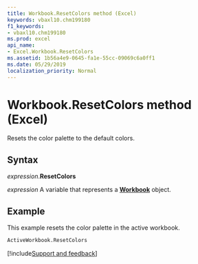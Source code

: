 ```yaml
---
title: Workbook.ResetColors method (Excel)
keywords: vbaxl10.chm199180
f1_keywords:
- vbaxl10.chm199180
ms.prod: excel
api_name:
- Excel.Workbook.ResetColors
ms.assetid: 1b56a4e9-0645-fa1e-55cc-09069c6a0ff1
ms.date: 05/29/2019
localization_priority: Normal
---
```



# Workbook.ResetColors method (Excel)

Resets the color palette to the default colors.


## Syntax

_expression_.**ResetColors**

_expression_ A variable that represents a **[Workbook](Excel.Workbook.md)** object.


## Example

This example resets the color palette in the active workbook.

```vb
ActiveWorkbook.ResetColors
```




[!include[Support and feedback](~/includes/feedback-boilerplate.md)]